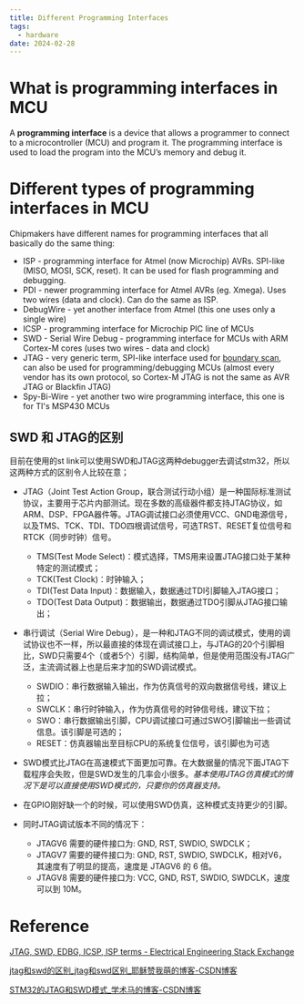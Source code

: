 ```yaml
---
title: Different Programming Interfaces
tags:
  - hardware
date: 2024-02-28
---
```

# What is programming interfaces in MCU

A **programming interface** is a device that allows a programmer to connect to a microcontroller (MCU) and program it. The programming interface is used to load the program into the MCU’s memory and debug it.

# Different types of programming interfaces in MCU
Chipmakers have different names for programming interfaces that all basically do the same thing:
-   ISP - programming interface for Atmel (now Microchip) AVRs. SPI-like (MISO, MOSI, SCK, reset). It can be used for flash programming and debugging.
-   PDI - newer programming interface for Atmel AVRs (eg. Xmega). Uses two wires (data and clock). Can do the same as ISP.
-   DebugWire - yet another interface from Atmel (this one uses only a single wire)
-   ICSP - programming interface for Microchip PIC line of MCUs
-   SWD - Serial Wire Debug - programming interface for MCUs with ARM Cortex-M cores (uses two wires - data and clock)
-   JTAG - very generic term, SPI-like interface used for [boundary scan](https://en.wikipedia.org/wiki/Boundary_scan), can also be used for programming/debugging MCUs (almost every vendor has its own protocol, so Cortex-M JTAG is not the same as AVR JTAG or Blackfin JTAG)
-   Spy-Bi-Wire - yet another two wire programming interface, this one is for TI's MSP430 MCUs

## SWD 和 JTAG的区别

目前在使用的st link可以使用SWD和JTAG这两种debugger去调试stm32，所以这两种方式的区别令人比较在意；
* JTAG（Joint Test Action Group，联合测试行动小组）是一种国际标准测试协议，主要用于芯片内部测试。现在多数的高级器件都支持JTAG协议，如ARM、DSP、FPGA器件等。JTAG调试接口必须使用VCC、GND电源信号，以及TMS、TCK、TDI、TDO四根调试信号，可选TRST、RESET复位信号和RTCK（同步时钟）信号。
	* TMS(Test Mode Select)：模式选择，TMS用来设置JTAG接口处于某种特定的测试模式；
	* TCK(Test Clock)：时钟输入；
	* TDI(Test Data Input)：数据输入，数据通过TDI引脚输入JTAG接口；
	* TDO(Test Data Output)：数据输出，数据通过TDO引脚从JTAG接口输出；
* 串行调试（Serial Wire Debug），是一种和JTAG不同的调试模式，使用的调试协议也不一样，所以最直接的体现在调试接口上，与JTAG的20个引脚相比，SWD只需要4个（或者5个）引脚，结构简单，但是使用范围没有JTAG广泛，主流调试器上也是后来才加的SWD调试模式。
	* SWDIO：串行数据输入输出，作为仿真信号的双向数据信号线，建议上拉；
	* SWCLK：串行时钟输入，作为仿真信号的时钟信号线，建议下拉；
	* SWO：串行数据输出引脚，CPU调试接口可通过SWO引脚输出一些调试信息。该引脚是可选的；
	* RESET：仿真器输出至目标CPU的系统复位信号，该引脚也为可选

* SWD模式比JTAG在高速模式下面更加可靠。在大数据量的情况下面JTAG下载程序会失败，但是SWD发生的几率会小很多。*基本使用JTAG仿真模式的情况下是可以直接使用SWD模式的，只要你的仿真器支持。*
* 在GPIO刚好缺一个的时候，可以使用SWD仿真，这种模式支持更少的引脚。


* 同时JTAG调试版本不同的情况下：
	* JTAGV6 需要的硬件接口为: GND, RST, SWDIO, SWDCLK；
	* JTAGV7 需要的硬件接口为: GND, RST, SWDIO, SWDCLK，相对V6， 其速度有了明显的提高，速度是 JTAGV6 的 6 倍。 
	* JTAGV8 需要的硬件接口为: VCC, GND, RST, SWDIO, SWDCLK，速度可以到 10M。



# Reference

[JTAG, SWD, EDBG, ICSP, ISP terms - Electrical Engineering Stack Exchange](https://electronics.stackexchange.com/questions/412029/jtag-swd-edbg-icsp-isp-terms)

[jtag和swd的区别_jtag和swd区别_耶稣赞我萌的博客-CSDN博客](https://blog.csdn.net/yym6789/article/details/88721409)

[STM32的JTAG和SWD模式_学术马的博客-CSDN博客](https://blog.csdn.net/w1050321758/article/details/108663603)
